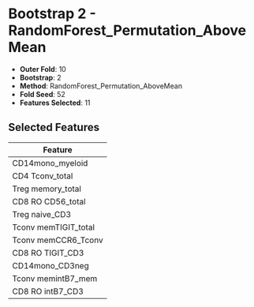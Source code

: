 # Bootstrap 2 - RandomForest_Permutation_AboveMean

- **Outer Fold**: 10
- **Bootstrap**: 2
- **Method**: RandomForest_Permutation_AboveMean
- **Fold Seed**: 52
- **Features Selected**: 11

## Selected Features

| Feature |
|---------|
| CD14mono_myeloid |
| CD4 Tconv_total |
| Treg memory_total |
| CD8 RO CD56_total |
| Treg naive_CD3 |
| Tconv memTIGIT_total |
| Tconv memCCR6_Tconv |
| CD8 RO TIGIT_CD3 |
| CD14mono_CD3neg |
| Tconv memintB7_mem |
| CD8 RO intB7_CD3 |
